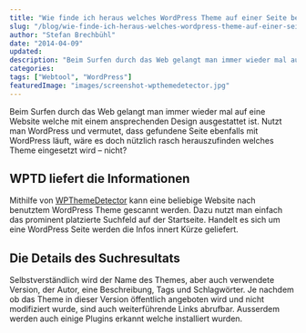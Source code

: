 ```yaml
---
title: "Wie finde ich heraus welches WordPress Theme auf einer Seite benutzt wird?"
slug: "/blog/wie-finde-ich-heraus-welches-wordpress-theme-auf-einer-seite-benutzt-wird"
author: "Stefan Brechbühl"
date: "2014-04-09"
updated:
description: "Beim Surfen durch das Web gelangt man immer wieder mal auf eine Website welche mit einem ansprechenden Design ausgestattet ist. Nutzt man WordPress und vermutet, dass gefundene Seite ebenfalls mit WordPress läuft, wäre es doch nützlich rasch herauszufinden welches Theme eingesetzt wird – nicht?"
categories:
tags: ["Webtool", "WordPress"]
featuredImage: "images/screenshot-wpthemedetector.jpg"
---
```

Beim Surfen durch das Web gelangt man immer wieder mal auf eine Website welche mit einem ansprechenden Design ausgestattet ist. Nutzt man WordPress und vermutet, dass gefundene Seite ebenfalls mit WordPress läuft, wäre es doch nützlich rasch herauszufinden welches Theme eingesetzt wird – nicht?

## WPTD liefert die Informationen

Mithilfe von [WPThemeDetector](http://www.wpthemedetector.com) kann eine beliebige Website nach benutztem WordPress Theme gescannt werden. Dazu nutzt man einfach das prominent platzierte Suchfeld auf der Startseite. Handelt es sich um eine WordPress Seite werden die Infos innert Kürze geliefert.

## Die Details des Suchresultats

Selbstverständlich wird der Name des Themes, aber auch verwendete Version, der Autor, eine Beschreibung, Tags und Schlagwörter. Je nachdem ob das Theme in dieser Version öffentlich angeboten wird und nicht modifiziert wurde, sind auch weiterführende Links abrufbar. Ausserdem werden auch einige Plugins erkannt welche installiert wurden.
